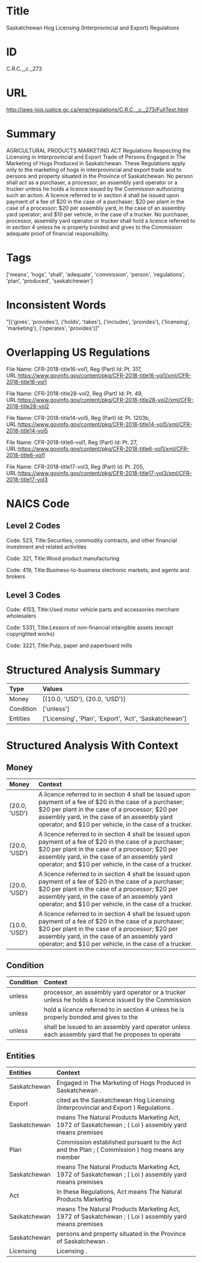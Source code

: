# Title
Saskatchewan Hog Licensing (Interprovincial and Export) Regulations


# ID
C.R.C.,_c._273

# URL
http://laws-lois.justice.gc.ca/eng/regulations/C.R.C.,_c._273/FullText.html


# Summary
AGRICULTURAL PRODUCTS MARKETING ACT Regulations Respecting the Licensing in Interprovincial and Export Trade of Persons Engaged in The Marketing of Hogs Produced in Saskatchewan.
These Regulations apply only to the marketing of hogs in interprovincial and export trade and to persons and property situated in the Province of Saskatchewan.
No person shall act as a purchaser, a processor, an assembly yard operator or a trucker unless he holds a licence issued by the Commission authorizing such an action.
A licence referred to in section 4 shall be issued upon payment of a fee of $20 in the case of a purchaser; $20 per plant in the case of a processor; $20 per assembly yard, in the case of an assembly yard operator; and $10 per vehicle, in the case of a trucker.
No purchaser, processor, assembly yard operator or trucker shall hold a licence referred to in section 4 unless he is properly bonded and gives to the Commission adequate proof of financial responsibility.


# Tags
['means', 'hogs', 'shall', 'adequate', 'commission', 'person', 'regulations', 'plan', 'produced', 'saskatchewan']


# Inconsistent Words
"[('gives', 'provides'), ('holds', 'takes'), ('includes', 'provides'), ('licensing', 'marketing'), ('operates', 'provides')]"


# Overlapping US Regulations
File Name: CFR-2018-title16-vol1, Reg (Part) Id: Pt. 317, URL:https://www.govinfo.gov/content/pkg/CFR-2018-title16-vol1/xml/CFR-2018-title16-vol1

File Name: CFR-2018-title28-vol2, Reg (Part) Id: Pt. 49, URL:https://www.govinfo.gov/content/pkg/CFR-2018-title28-vol2/xml/CFR-2018-title28-vol2

File Name: CFR-2018-title14-vol5, Reg (Part) Id: Pt. 1203b, URL:https://www.govinfo.gov/content/pkg/CFR-2018-title14-vol5/xml/CFR-2018-title14-vol5

File Name: CFR-2018-title6-vol1, Reg (Part) Id: Pt. 27, URL:https://www.govinfo.gov/content/pkg/CFR-2018-title6-vol1/xml/CFR-2018-title6-vol1

File Name: CFR-2018-title17-vol3, Reg (Part) Id: Pt. 205, URL:https://www.govinfo.gov/content/pkg/CFR-2018-title17-vol3/xml/CFR-2018-title17-vol3




# NAICS Code
## Level 2 Codes
Code: 523, Title:Securities, commodity contracts, and other financial investment and related activities

Code: 321, Title:Wood product manufacturing

Code: 419, Title:Business-to-business electronic markets, and agents and brokers




## Level 3 Codes
Code: 4153, Title:Used motor vehicle parts and accessories merchant wholesalers

Code: 5331, Title:Lessors of non-financial intangible assets (except copyrighted works)

Code: 3221, Title:Pulp, paper and paperboard mills







# Structured Analysis Summary
| Type      | Values                                                 |
|:----------|:-------------------------------------------------------|
| Money     | [(10.0, 'USD'), (20.0, 'USD')]                         |
| Condition | ['unless']                                             |
| Entities  | ['Licensing', 'Plan', 'Export', 'Act', 'Saskatchewan'] |


# Structured Analysis With Context
 


## Money
| Money         | Context                                                                                                                                                                                                                                                               |
|:--------------|:----------------------------------------------------------------------------------------------------------------------------------------------------------------------------------------------------------------------------------------------------------------------|
| (20.0, 'USD') | A licence referred to in section 4 shall be issued upon payment of a fee of $20 in the case of a purchaser; $20 per plant in the case of a processor; $20 per assembly yard, in the case of an assembly yard operator; and $10 per vehicle, in the case of a trucker. |
| (20.0, 'USD') | A licence referred to in section 4 shall be issued upon payment of a fee of $20 in the case of a purchaser; $20 per plant in the case of a processor; $20 per assembly yard, in the case of an assembly yard operator; and $10 per vehicle, in the case of a trucker. |
| (20.0, 'USD') | A licence referred to in section 4 shall be issued upon payment of a fee of $20 in the case of a purchaser; $20 per plant in the case of a processor; $20 per assembly yard, in the case of an assembly yard operator; and $10 per vehicle, in the case of a trucker. |
| (10.0, 'USD') | A licence referred to in section 4 shall be issued upon payment of a fee of $20 in the case of a purchaser; $20 per plant in the case of a processor; $20 per assembly yard, in the case of an assembly yard operator; and $10 per vehicle, in the case of a trucker. |


## Condition
| Condition   | Context                                                                                              |
|:------------|:-----------------------------------------------------------------------------------------------------|
| unless      | processor, an assembly yard operator or a trucker unless he holds a licence issued by the Commission |
| unless      | hold a licence referred to in section 4 unless he is properly bonded and gives to the                |
| unless      | shall be issued to an assembly yard operator unless each assembly yard that he proposes to operate   |


## Entities
| Entities     | Context                                                                                               |
|:-------------|:------------------------------------------------------------------------------------------------------|
| Saskatchewan | Engaged in The Marketing of Hogs Produced in Saskatchewan .                                           |
| Export       | cited as the Saskatchewan Hog Licensing (Interprovincial and Export ) Regulations .                   |
| Saskatchewan | means The Natural Products Marketing Act, 1972 of Saskatchewan ; ( Loi ) assembly yard means premises |
| Plan         | Commission established pursuant to the Act and the Plan ; ( Commission ) hog means any member         |
| Saskatchewan | means The Natural Products Marketing Act, 1972 of Saskatchewan ; ( Loi ) assembly yard means premises |
| Act          | In these Regulations,  Act   means  The Natural Products Marketing                                    |
| Saskatchewan | means The Natural Products Marketing Act, 1972 of Saskatchewan ; ( Loi ) assembly yard means premises |
| Saskatchewan | persons and property situated in the Province of Saskatchewan .                                       |
| Licensing    | Licensing .                                                                                           |


